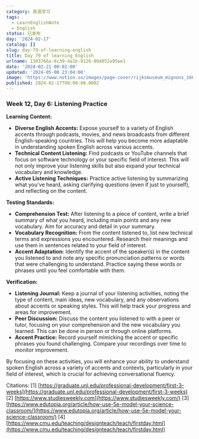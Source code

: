 ```yaml
---
category: 英语学习
tags:
  - LearnEnglishNote
  - English
status: 已发布
day: '2024-02-17'
catalog: []
slug: day-79-of-learning-english
title: Day 79 of learning English
urlname: 1303766a-6c39-4a1b-9126-804052a95ee1
date: '2024-02-21 00:02:00'
updated: '2024-05-08 23:04:00'
image: 'https://www.notion.so/images/page-cover/rijksmuseum_mignons_1660.jpg'
published: 2024-02-17T08:00:00.000Z
---
```


### Week 12, Day 6: Listening Practice


**Learning Content:**

- **Diverse English Accents:** Expose yourself to a variety of English accents through podcasts, movies, and news broadcasts from different English-speaking countries. This will help you become more adaptable in understanding spoken English across various accents.
- **Technical Content Listening:** Find podcasts or YouTube channels that focus on software technology or your specific field of interest. This will not only improve your listening skills but also expand your technical vocabulary and knowledge.
- **Active Listening Techniques:** Practice active listening by summarizing what you've heard, asking clarifying questions (even if just to yourself), and reflecting on the content.

**Testing Standards:**

- **Comprehension Test:** After listening to a piece of content, write a brief summary of what you heard, including main points and any new vocabulary. Aim for accuracy and detail in your summary.
- **Vocabulary Recognition:** From the content listened to, list new technical terms and expressions you encountered. Research their meanings and use them in sentences related to your field of interest.
- **Accent Adaptation:** Identify the accent of the speaker(s) in the content you listened to and note any specific pronunciation patterns or words that were challenging to understand. Practice saying these words or phrases until you feel comfortable with them.

**Verification:**

- **Listening Journal:** Keep a journal of your listening activities, noting the type of content, main ideas, new vocabulary, and any observations about accents or speaking styles. This will help track your progress and areas for improvement.
- **Peer Discussion:** Discuss the content you listened to with a peer or tutor, focusing on your comprehension and the new vocabulary you learned. This can be done in person or through online platforms.
- **Accent Practice:** Record yourself mimicking the accent or specific phrases you found challenging. Compare your recordings over time to monitor improvement.

By focusing on these activities, you will enhance your ability to understand spoken English across a variety of accents and contexts, particularly in your field of interest, which is crucial for achieving conversational fluency.


Citations:
[1] [https://graduate.unl.edu/professional-development/first-3-weeks](https://graduate.unl.edu/professional-development/first-3-weeks)
[2] [https://www.studiesweekly.com](https://www.studiesweekly.com/)
[3] [https://www.edutopia.org/article/how-use-5e-model-your-science-classroom/](https://www.edutopia.org/article/how-use-5e-model-your-science-classroom/)
[4] [https://www.cmu.edu/teaching/designteach/teach/firstday.html](https://www.cmu.edu/teaching/designteach/teach/firstday.html)

